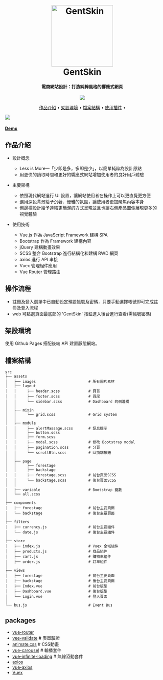 <h1 align="center">
  <a href="https://whitebf.github.io/GentSkin/#/">
    <img src="https://img.icons8.com/color/500/000000/jeans-jacket.png"
         alt="GentSkin"
         width="200">
  </a>
  <br>
  GentSkin
  <br>
</h1>

<h4 align="center">
  電商網站設計：打造純粹風格的響應式網頁
</h4>

<p align="center">
  <a  href="https://whitebf.github.io/GentSkin/#/">
    <img src="https://img.shields.io/badge/Demo-Gentskin-green">
  </a>
</p>

<p align="center">
  <a href="#作品介紹">作品介紹</a> •
  <a href="#架設環境">架設環境</a> •
  <a href="#檔案結構">檔案結構</a> •
  <a href="#packages">使用插件</a> •
</p>

<img src="https://i.imgur.com/t4VrmH9.jpg">
<h4>
  <a href="https://whitebf.github.io/GentSkin/#/">Demo</a>
</h4>


## 作品介紹

* 設計概念
  - Less is More—「少即是多，多即是少」，以簡單純粹為設計原點
  - 用更快的讀取時間和更好的響應式網站增加使用者的良好用戶體驗


* 主要架構
  - 依照現代網站進行 UI 設置，讓網站使用者在操作上可以更直覺更方便
  - 選用深色背景給予沉著、優雅的氛圍，讓使用者更加聚焦內容本身
  - 側邊欄設計給予連結更簡潔的方式呈現並且也讓右側產品圖像展現更多的視覺體驗


* 使用技術
  - Vue.js 作為 JavaScript Framework 建構 SPA
  - Bootstrap 作為 Framework 建構內容
  - jQuery 建構動畫效果
  - SCSS 整合 Bootstrap 進行結構化和建構 RWD 網頁
  - axios 進行 API 串接
  - Vuex  管理組件應用
  - Vue Router 管理路由

## 操作流程

* 註冊及登入選單中已自動設定預設帳號及密碼，只要手動選擇帳號即可完成註冊及登入流程
* web 可點選頁面最底部的 'GentSkin' 按鈕進入後台進行查看(需帳號密碼)

## 架設環境

使用 Github Pages 搭配後端 API 建置靜態網站。

## 檔案結構

    src
    ├── assets
    │   ├── images                        # 所有圖片素材
    │   ├── layout
    │   │     ├── header.scss             # 頁首
    │   │     ├── footer.scss             # 頁尾
    │   │     └── sidebar.scss            # Dashboard 的側邊欄
    │   │
    │   ├── mixin
    │   │     └── grid.scss               # Grid system
    │   │
    │   ├── module
    │   │     ├── alertMassage.scss       # 訊息提示
    │   │     ├── button.scss
    │   │     ├── form.scss
    │   │     ├── modal.scss              # 修改 Bootstrap modal
    │   │     ├── pagination.scss         # 分頁
    │   │     └── scrollBtn.scss          # 回頂端按鈕
    │   │
    │   ├── page
    │   │     ├── forestage
    │   │     ├── backstage
    │   │     ├── forestage.scss          # 前台頁面SCSS
    │   │     └── backstage.scss          # 後台頁面SCSS
    │   │
    │   ├── variable                      # Bootstrap 變數
    │   └── all.scss
    │
    ├── components
    │   ├── forestage                     # 前台主要頁面
    │   └── backstage                     # 後台主要頁面
    │
    ├── filters
    │   ├── currency.js                   # 前台主要組件
    │   └── date.js                       # 後台主要組件
    │
    ├── store
    │   ├── index.js                      # Vuex 全域組件
    │   ├── products.js                   # 商品組件
    │   ├── cart.js                       # 購物車組件
    │   ├── order.js                      # 訂單組件
    │   
    ├── views
    │   ├── forestage                     # 前台主要頁面
    │   ├── backstage                     # 後台主要頁面
    │   ├── Index.vue                     # 前台版型
    │   ├── Dashboard.vue                 # 後台版型
    │   └── Login.vue                     # 登入頁面
    │
    └── bus.js                            # Event Bus
    
## packages

- [vue-router](https://github.com/vuejs/vue-router)
- [vee-validate](https://github.com/logaretm/vee-validate)                      # 表單驗證
- [animate.css](https://github.com/daneden/animate.css)                         # CSS動畫
- [vue-carousel](https://github.com/SSENSE/vue-carousel)                        # 輪播套件
- [vue-infinite-loading](https://github.com/PeachScript/vue-infinite-loading)   # 無線滾動套件
- [axios](https://github.com/axios/axios)
- [vue-axios](https://github.com/imcvampire/vue-axios)
- [Vuex](https://github.com/vuejs/vuex)

